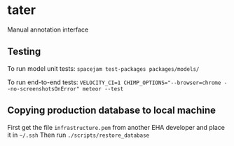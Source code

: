 # tater
Manual annotation interface

## Testing
To run model unit tests:
`spacejam test-packages packages/models/`

To run end-to-end tests:
`VELOCITY_CI=1 CHIMP_OPTIONS="--browser=chrome --no-screenshotsOnError" meteor --test`

## Copying production database to local machine
First get the file `infrastructure.pem` from another EHA developer and place it in `~/.ssh`
Then run `./scripts/restore_database`
